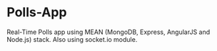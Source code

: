 Polls-App
=========

Real-Time Polls app using MEAN (MongoDB, Express, AngularJS and Node.js) stack.  Also using socket.io module.
